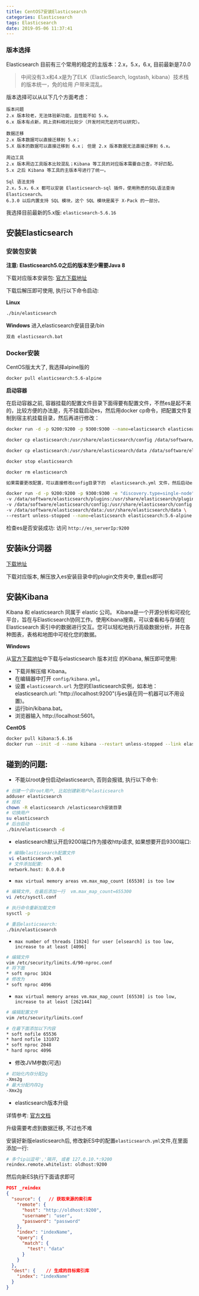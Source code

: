 ```yaml
---
title: CentOS7安装Elasticsearch
categories: Elasticsearch
tags: Elasticsearch
date: 2019-05-06 11:37:41
---
```


### 版本选择

Elasticsearch 目前有三个常用的稳定的主版本：2.x，5.x，6.x, 目前最新是7.0.0

> 中间没有3.x和4.x是为了ELK（ElasticSearch, logstash, kibana）技术栈的版本统一，免的给用
户带来混乱。

版本选择可以从以下几个方面考虑：

```
版本问题
2.x 版本较老，无法体验新功能，且性能不如 5.x。
6.x 版本有点新，网上资料相对比较少（开发时间充足的可以研究）。

数据迁移
2.x 版本数据可以直接迁移到 5.x；
5.X 版本的数据可以直接迁移到 6.x； 但是 2.x 版本数据无法直接迁移到 6.x。

周边工具
2.x 版本周边工具版本比较混乱；Kibana 等工具的对应版本需要自己查，不好匹配。
5.x 之后 Kibana 等工具的主版本号进行了统一。

Sql 语法支持
2.x，5.x，6.x 都可以安装 Elasticsearch-sql 插件，使用熟悉的SQL语法查询 Elasticsearch。
6.3.0 以后内置支持 SQL 模块，这个 SQL 模块是属于 X-Pack 的一部分。
```

我选择目前最新的5.x版: `elasticsearch-5.6.16`

## 安装Elasticsearch

### 安装包安装

**注意: Elasticsearch5.0之后的版本至少需要Java 8**

下载对应版本安装包: [官方下载地址](https://www.elastic.co/cn/downloads/past-releases)

下载后解压即可使用, 执行以下命令启动:

**Linux**

```bash
./bin/elasticsearch
```

**Windows** 进入elasticsearch安装目录/bin

```s
双击 elasticsearch.bat
```

### Docker安装

CentOS版太大了, 我选择alpine版的

```bash
docker pull elasticsearch:5.6-alpine
```

**启动容器**

在启动容器之前, 容器挂载的配置文件目录下面得要有配置文件，不然es是起不来的，比较方便的办法是，先不挂载启动es，然后用docker cp命令，把配置文件复制到宿主机挂载目录，然后再进行修改：

```bash
docker run -d -p 9200:9200 -p 9300:9300 --name=elasticsearch elasticsearch:5.6-alpine

docker cp elasticsearch:/usr/share/elasticsearch/config /data/software/elasticsearch/config 

docker cp elasticsearch:/usr/share/elasticsearch/data /data/software/elasticsearch/data

docker stop elasticsearch

docker rm elasticsearch

如果需要更改配置，可以直接修改config目录下的  elasticsearch.yml 文件，然后启动es

docker run -d -p 9200:9200 -p 9300:9300 -e "discovery.type=single-node"  -e ES_JAVA_OPTS="-Xms512m -Xmx512m" \
-v /data/software/elasticsearch/plugins:/usr/share/elasticsearch/plugins \
-v /data/software/elasticsearch/config:/usr/share/elasticsearch/config \
-v /data/software/elasticsearch/data:/usr/share/elasticsearch/data \
--restart unless-stopped --name=elasticsearch elasticsearch:5.6-alpine
```

检查es是否安装成功: 访问 `http://es_serverIp:9200`

## 安装ik分词器

[下载地址](https://github.com/medcl/elasticsearch-analysis-ik/releases)

下载对应版本, 解压放入es安装目录中的plugin文件夹中, 重启es即可

## 安装Kibana

Kibana 和 elasticsearch 同属于 elastic 公司。 Kibana是一个开源分析和可视化平台，旨在与Elasticsearch协同工作。使用Kibana搜索，可以查看和与存储在 Elasticsearch 索引中的数据进行交互。您可以轻松地执行高级数据分析，并在各种图表，表格和地图中可视化您的数据。

**Windows**

从[官方下载地址](https://www.elastic.co/cn/downloads/past-releases)中下载与elasticsearch 版本对应 的Kibana, 解压即可使用:

- 下载并解压缩 Kibana。
- 在编辑器中打开 `config/kibana.yml`。
- 设置 `elasticsearch.url` 为您的Elasticsearch实例，如本地：elasticsearch.url: "http://localhost:9200"(与es装在同一机器可以不用设置)。
- 运行bin/kibana.bat。
- 浏览器输入 http://localhost:5601。

**CentOS**

```bash
docker pull kibana:5.6.16
docker run --init -d --name kibana --restart unless-stopped --link elasticsearch -p 5601:5601 kibana:5.6.16
```

## 碰到的问题:

- 不能以root身份启动elasticsearch, 否则会报错, 执行以下命令:

```bash
# 创建一个非root用户, 比如创建新用户elasticsearch
adduser elasticsearch
# 授权
chown -R elasticsearch /elasticsearch安装目录
# 切换用户
su elasticsearch
# 后台启动
./bin/elasticsearch -d
```

- elasticsearch默认开启9200端口作为接收http请求, 如果想要开启9300端口:

```bash 
 # 编辑elasticsearch配置文件
 vi elasticsearch.yml
 # 文件添加配置: 
 network.host: 0.0.0.0
```

- `max virtual memory areas vm.max_map_count [65530] is too low`

```bash
# 编辑文件, 在最后添加一行  vm.max_map_count=655300
vi /etc/sysctl.conf

# 执行命令重新加载文件 
sysctl -p

# 重启elasticsearch: 
./bin/elasticsearch
```

- `max number of threads [1024] for user [elsearch] is too low, increase to at least [4096]`

```bash
# 编辑文件
vim /etc/security/limits.d/90-nproc.conf
# 将下面
* soft nproc 1024
# 修改为
* soft nproc 4096
```

- `max virtual memory areas vm.max_map_count [65530] is too low, increase to at least [262144]`

```bash
# 编辑配置文件
vim /etc/security/limits.conf 

# 在最下面添加以下内容
* soft nofile 65536
* hard nofile 131072
* soft nproc 2048
* hard nproc 4096
```

- 修改JVM参数(可选)

```bash
# 初始化内存分配2g
-Xms2g
# 最大分配内存2g
-Xmx2g
```

- elasticsearch版本升级

详情参考: [官方文档](https://www.elastic.co/guide/en/elasticsearch/reference/current/setup-upgrade.html)

升级需要考虑到数据迁移, 不过也不难

安装好新版elasticsearch后, 修改新ES中的配置`elasticsearch.yml`文件,在里面添加一行:

```bash
# 多个ip以逗号','隔开, 或者 127.0.10.*:9200
reindex.remote.whitelist: oldhost:9200
```

然后向新ES执行下面请求即可

```json
POST _reindex
{
  "source": {   // 获取来源的索引库
    "remote": {
      "host": "http://oldhost:9200",
      "username": "user",
      "password": "password"
    },
    "index": "indexName",
    "query": {
      "match": {
        "test": "data"
      }
    }
  },
  "dest": {    // 生成的目标索引库
    "index": "indexName"
  }
}
```
